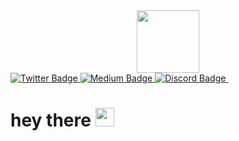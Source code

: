 <div id="header" align="center">
  <img src="https://i.giphy.com/media/v1.Y2lkPTc5MGI3NjExaTJ5cHVteG5odmh4Y2J0bTk0b245czZheDl0bmN3eGI2Zmg1c25qOSZlcD12MV9pbnRlcm5hbF9naWZfYnlfaWQmY3Q9cw/aIJDrOomj81MQZz2uO/giphy.gif" width="100"/>
</div>
<div id="badges">
  <a href="https://x.com/pirazok015?s=2">
    <img src="https://img.shields.io/badge/Twitter-blue?logo=X&logoColor=black&style=for-the-badge" alt="Twitter Badge"/>
  </a>  
  <a href="https://heili015.medium.com">
    <img src="https://img.shields.io/badge/Medium-black?style=for-the-badge&logo=Medium&logoColor=white" alt="Medium Badge"/>
  </a>
  <a href="https://t.me/heili015">
    <img src="https://img.shields.io/badge/Telegram-blue?style=for-the-badge&logo=Telegram&logoColor=white" alt="Discord Badge"/>
  </a>
  <img src="https://komarev.com/ghpvc/?username=heili015&style=flat-square&color=blue" alt=""/>
  <h1>
    hey there
    <img src="https://media.giphy.com/media/hvRJCLFzcasrR4ia7z/giphy.gif" width="30px"/>
  </h1>
</div>
